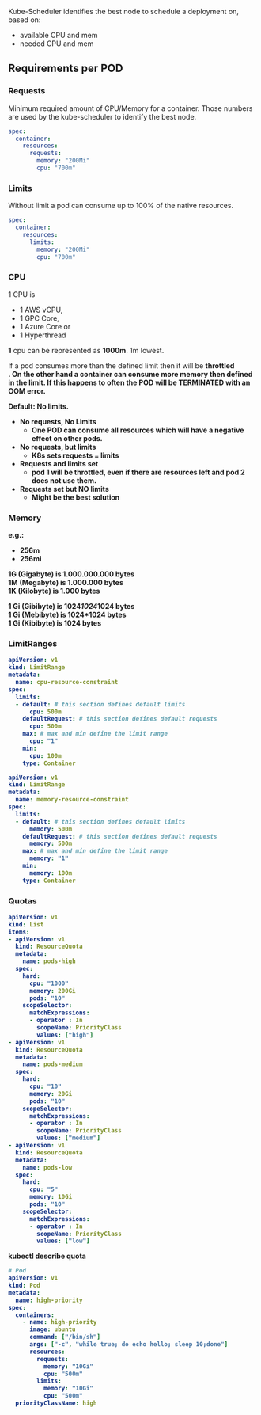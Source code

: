 Kube-Scheduler identifies the best node to schedule a deployment on, 
based on:
- available CPU and mem
- needed CPU and mem

## Requirements per POD

### Requests
Minimum required amount of CPU/Memory for a container.
Those numbers are used by the kube-scheduler to identify the best node.

```yaml
spec:
  container:
    resources:
      requests:
        memory: "200Mi"
        cpu: "700m"
```

### Limits 
Without limit a pod can consume up to 100% of the native resources.
```yaml
spec:
  container:
    resources:
      limits:
        memory: "200Mi"
        cpu: "700m"
```

### CPU
1 CPU is
- 1 AWS vCPU, 
- 1 GPC Core,
- 1 Azure Core or
- 1 Hyperthread

<b>1</b> cpu can be represented as <b>1000m</b>.
1m lowest.

If a pod consumes more than the defined limit then it will be <b>throttled</br>.
On the other hand a container can consume more memory then defined in the limit. 
If this happens to often the POD will be TERMINATED with an OOM error.

Default: No limits.

- No requests, No Limits
  - One POD can consume all resources which will have a negative effect on other pods.
- No requests, but limits
  - K8s sets requests = limits
- Requests and limits set
  - pod 1 will be throttled, even if there are resources left and pod 2 does not use them.
- Requests set but NO limits
  - Might be the best solution

### Memory
e.g.:
- 256m
- 256mi

1G (Gigabyte) is 1.000.000.000 bytes </br>
1M (Megabyte) is 1.000.000 bytes </br>
1K (Kilobyte) is 1.000 bytes </br>

1 Gi (Gibibyte) is 1024*1024*1024 bytes </br>
1 Gi (Mebibyte) is 1024*1024 bytes </br>
1 Gi (Kibibyte) is 1024 bytes


### LimitRanges

```yaml
apiVersion: v1
kind: LimitRange
metadata:
  name: cpu-resource-constraint
spec:
  limits:
  - default: # this section defines default limits
      cpu: 500m
    defaultRequest: # this section defines default requests
      cpu: 500m
    max: # max and min define the limit range
      cpu: "1"
    min:
      cpu: 100m
    type: Container
```

```yaml
apiVersion: v1
kind: LimitRange
metadata:
  name: memory-resource-constraint
spec:
  limits:
  - default: # this section defines default limits
      memory: 500m
    defaultRequest: # this section defines default requests
      memory: 500m
    max: # max and min define the limit range
      memory: "1"
    min:
      memory: 100m
    type: Container
```

### Quotas

```yaml
apiVersion: v1
kind: List
items:
- apiVersion: v1
  kind: ResourceQuota
  metadata:
    name: pods-high
  spec:
    hard:
      cpu: "1000"
      memory: 200Gi
      pods: "10"
    scopeSelector:
      matchExpressions:
      - operator : In
        scopeName: PriorityClass
        values: ["high"]
- apiVersion: v1
  kind: ResourceQuota
  metadata:
    name: pods-medium
  spec:
    hard:
      cpu: "10"
      memory: 20Gi
      pods: "10"
    scopeSelector:
      matchExpressions:
      - operator : In
        scopeName: PriorityClass
        values: ["medium"]
- apiVersion: v1
  kind: ResourceQuota
  metadata:
    name: pods-low
  spec:
    hard:
      cpu: "5"
      memory: 10Gi
      pods: "10"
    scopeSelector:
      matchExpressions:
      - operator : In
        scopeName: PriorityClass
        values: ["low"]
```
  kubectl describe quota

```yaml
# Pod
apiVersion: v1
kind: Pod
metadata:
  name: high-priority
spec:
  containers:
    - name: high-priority
      image: ubuntu
      command: ["/bin/sh"]
      args: ["-c", "while true; do echo hello; sleep 10;done"]
      resources:
        requests:
          memory: "10Gi"
          cpu: "500m"
        limits:
          memory: "10Gi"
          cpu: "500m"
  priorityClassName: high
```